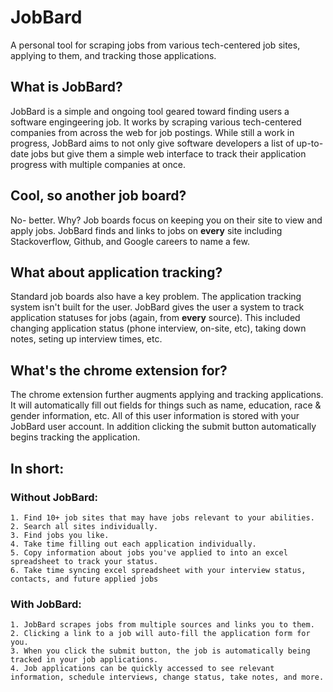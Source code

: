 # JobBard
A personal tool for scraping jobs from various tech-centered job sites, applying to them, and tracking those applications. 

## What is JobBard?
  JobBard is a simple and ongoing tool geared toward finding users a software engingeering job. It works by scraping various tech-centered companies from across the web for job postings. While still a work in progress, JobBard aims to not only give software developers a list of up-to-date jobs but give them a simple web interface to track their application progress with multiple companies at once.
  
## Cool, so another job board?
  No- better. Why?
    Job boards focus on keeping you on their site to view and apply jobs. JobBard finds and links to jobs on **every** site including Stackoverflow, Github, and Google careers to name a few.

## What about application tracking?
  Standard job boards also have a key problem. The application tracking system isn't built for the user. JobBard gives the user a system to track application statuses for jobs (again, from **every** source). This included changing application status (phone interview, on-site, etc), taking down notes, seting up interview times, etc. 
 
 ## What's the chrome extension for?
  The chrome extension further augments applying and tracking applications. It will automatically fill out fields for things such as name, education, race & gender information, etc. All of this user information is stored with your JobBard user account. In addition clicking the submit button automatically begins tracking the application.
  

## In short:
  ### Without JobBard:
    1. Find 10+ job sites that may have jobs relevant to your abilities.
    2. Search all sites individually.
    3. Find jobs you like.
    4. Take time filling out each application individually.
    5. Copy information about jobs you've applied to into an excel spreadsheet to track your status.
    6. Take time syncing excel spreadsheet with your interview status, contacts, and future applied jobs
  ### With JobBard: 
    1. JobBard scrapes jobs from multiple sources and links you to them.
    2. Clicking a link to a job will auto-fill the application form for you.
    3. When you click the submit button, the job is automatically being tracked in your job applications. 
    4. Job applications can be quickly accessed to see relevant information, schedule interviews, change status, take notes, and more. 
